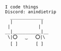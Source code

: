 <pre>
I code things
Discord: anindietrip
  _____________
  |           |
 |           |
__|___________|__
 \|⭕️   ‿   ⭕️|\
  [_]_______[_]
</pre>
